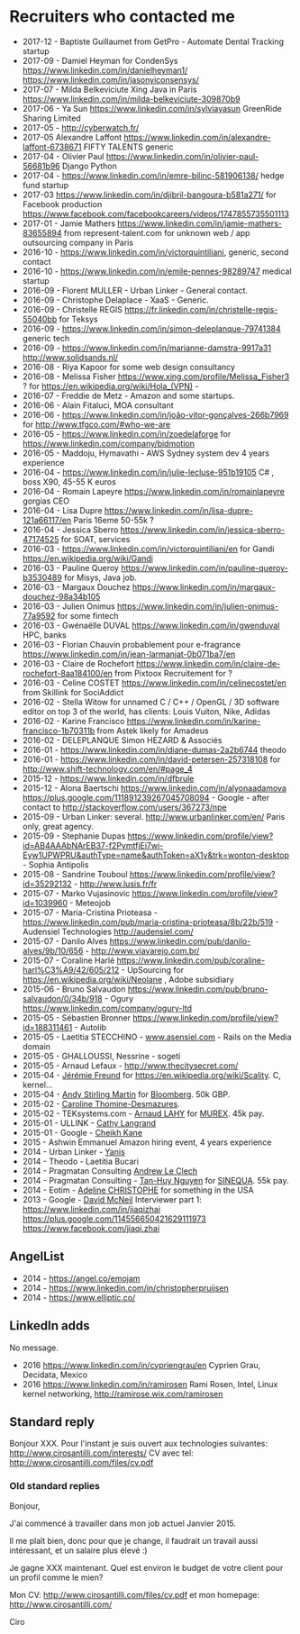 # Recruiters who contacted me

- 2017-12 - Baptiste Guillaumet from GetPro - Automate Dental Tracking startup
- 2017-09 - Damiel Heyman for CondenSys <https://www.linkedin.com/in/danielheyman1/> <https://www.linkedin.com/in/jasonyiconsensys/>
- 2017-07 - Milda Belkeviciute Xing Java in Paris <https://www.linkedin.com/in/milda-belkeviciute-309870b9>
- 2017-06 - Ya Sun <https://www.linkedin.com/in/sylviayasun> GreenRide Sharing Limited
- 2017-05 - http://cyberwatch.fr/
- 2017-05  Alexandre Laffont <https://www.linkedin.com/in/alexandre-laffont-6738671> FIFTY TALENTS generic
- 2017-04 - Olivier Paul <https://www.linkedin.com/in/olivier-paul-56681b96> Django Python
- 2017-04 - <https://www.linkedin.com/in/emre-bilinc-581906138/> hedge fund startup
- 2017-03 <https://www.linkedin.com/in/djibril-bangoura-b581a271/> for Facebook production <https://www.facebook.com/facebookcareers/videos/1747855735501113>
- 2017-01 - Jamie Mathers <https://www.linkedin.com/in/jamie-mathers-83655894> from represent-talent.com for unknown web / app outsourcing company in Paris
- 2016-10 - <https://www.linkedin.com/in/victorquintiliani>, generic, second contact
- 2016-10 - <https://www.linkedin.com/in/emile-pennes-98289747> medical startup
- 2016-09 - Florent MULLER - Urban Linker - General contact.
- 2016-09 - Christophe Delaplace - XaaS - Generic.
- 2016-09 - Christelle REGIS https://fr.linkedin.com/in/christelle-regis-55040bb for Teksys
- 2016-09 - <https://www.linkedin.com/in/simon-deleplanque-79741384> generic tech
- 2016-09 - <https://www.linkedin.com/in/marianne-damstra-9917a31> <http://www.solidsands.nl/>
- 2016-08 - Riya Kapoor for some web design consultancy
- 2016-08 - Melissa Fisher https://www.xing.com/profile/Melissa_Fisher3 ? for https://en.wikipedia.org/wiki/Hola_(VPN) - 
- 2016-07 - Freddie de Metz - Amazon and some startups.
- 2016-06 - Alain Fitaluci, MOA consultant
- 2016-06 - <https://www.linkedin.com/in/joão-vitor-gonçalves-266b7969> for <http://www.tfgco.com/#who-we-are>
- 2016-05 - https://www.linkedin.com/in/zoedelaforge for https://www.linkedin.com/company/bidmotion
- 2016-05 - Maddoju, Hymavathi - AWS Sydney system dev 4 years experience
- 2016-04 - https://www.linkedin.com/in/julie-lecluse-951b19105 C# , boss X90, 45-55 K euros
- 2016-04 - Romain Lapeyre https://www.linkedin.com/in/romainlapeyre gorgias CEO
- 2016-04 - Lisa Dupre https://www.linkedin.com/in/lisa-dupre-121a66117/en Paris 16eme 50-55k ?
- 2016-04 - Jessica Sberro https://www.linkedin.com/in/jessica-sberro-47174525 for SOAT, services
- 2016-03 - https://www.linkedin.com/in/victorquintiliani/en for Gandi https://en.wikipedia.org/wiki/Gandi
- 2016-03 - Pauline Queroy <https://www.linkedin.com/in/pauline-queroy-b3530489> for Misys, Java job.
- 2016-03 - Margaux Douchez https://www.linkedin.com/in/margaux-douchez-98a34b105 
- 2016-03 - Julien Onimus https://www.linkedin.com/in/julien-onimus-77a9592 for some fintech
- 2016-03 - Gwénaëlle DUVAL <https://www.linkedin.com/in/gwenduval> HPC, banks
- 2016-03 - Florian Chauvin probablement pour e-fragrance https://www.linkedin.com/in/jean-larmanjat-0b071ba7/en
- 2016-03 - Claire de Rochefort https://www.linkedin.com/in/claire-de-rochefort-8aa184100/en from Pixtoox Recruitement for ?
- 2016-03 - Celine COSTET https://www.linkedin.com/in/celinecostet/en from Skillink for SociAddict
- 2016-02 - Stella Witow for unnamed C / C++ / OpenGL / 3D software editor on top 3 of the world, has clients: Louis Vuiton, Nike, Adidas
- 2016-02 - Karine Francisco https://www.linkedin.com/in/karine-francisco-1b70311b from Astek likely for Amadeus
- 2016-02 - DELEPLANQUE Simon HEZARD & Associés
- 2016-01 - https://www.linkedin.com/in/diane-dumas-2a2b6744 theodo
- 2016-01 - https://www.linkedin.com/in/david-petersen-257318108 for http://www.shift-technology.com/en/#page_4
- 2015-12 - https://www.linkedin.com/in/dfbrule
- 2015-12 - Alona Baertschi https://www.linkedin.com/in/alyonaadamova https://plus.google.com/111891239267045708094 - Google - after contact to http://stackoverflow.com/users/367273/npe
- 2015-09 - Urban Linker: several. http://www.urbanlinker.com/en/ Paris only, great agency.
- 2015-09 - Stephanie Dupas https://www.linkedin.com/profile/view?id=AB4AAAbNArEB37-f2PymtfjEi7wi-Eyw1UPWPRU&authType=name&authToken=aX1v&trk=wonton-desktop - Sophia Antipolis
- 2015-08 - Sandrine Touboul https://www.linkedin.com/profile/view?id=35292132 - http://www.lusis.fr/fr
- 2015-07 - Marko Vujasinovic <https://www.linkedin.com/profile/view?id=1039960> - Meteojob
- 2015-07 - Maria-Cristina Prioteasa - <https://www.linkedin.com/pub/maria-cristina-prioteasa/8b/22b/519> - Audensiel Technologies <http://audensiel.com/>
- 2015-07 - Danilo Alves <https://www.linkedin.com/pub/danilo-alves/9b/10/656> - <http://www.viavarejo.com.br/>
- 2015-07 - Coraline Harlé <https://www.linkedin.com/pub/coraline-harl%C3%A9/42/605/212> - UpSourcing for https://en.wikipedia.org/wiki/Neolane , Adobe subsidiary
- 2015-06 - Bruno Salvaudon https://www.linkedin.com/pub/bruno-salvaudon/0/34b/918 - Ogury https://www.linkedin.com/company/ogury-ltd
- 2015-05 - Sébastien Bronner <https://www.linkedin.com/profile/view?id=188311461> - Autolib
- 2015-05 - Laetitia STECCHINO - www.asensiel.com - Rails on the Media domain
- 2015-05 - GHALLOUSSI, Nessrine - sogeti
- 2015-05 - Arnaud Lefaux - <http://www.thecitysecret.com/>
- 2015-04 - [Jérémie Freund](https://www.linkedin.com/pub/j%C3%A9r%C3%A9mie-freund/47/9a8/586) for <https://en.wikipedia.org/wiki/Scality>. C, kernel...
- 2015-04 - [Andy Stirling Martin](https://www.linkedin.com/pub/andrew-stirling-martin/46/4a9/766) for [Bloomberg](https://en.wikipedia.org/wiki/Bloomberg_L.P.). 50k GBP.
- 2015-02 - [Caroline Thomine-Desmazures](https://www.linkedin.com/pub/caroline-thomine-desmazures/0/930/999).
- 2015-02 - TEKsystems.com - [Arnaud LAHY](https://www.linkedin.com/profile/view?id=124490154) for [MUREX](http://fr.wikipedia.org/wiki/Murex_%28logiciels_pour_la_finance%29). 45k pay.
- 2015-01 - ULLINK - [Cathy Langrand](https://www.linkedin.com/pub/cathy-langrand/59/10/ba0)
- 2015-01 - Google - [Cheikh Kane](https://www.linkedin.com/profile/view?id=141807159)
- 2015 - Ashwin Emmanuel Amazon hiring event, 4 years experience
- 2014 - Urban Linker - [Yanis](https://www.linkedin.com/pub/yanis-benbousta/4b/39b/572)
- 2014 - Theodo - Laetitia Bucari
- 2014 - Pragmatan Consulting [Andrew Le Clech](https://www.linkedin.com/pub/andrew-le-clech/83/40b/817)
- 2014 - Pragmatan Consulting - [Tan-Huy Nguyen](http://fr.linkedin.com/pub/tan-huy-nguyen/54/925/b1b) for [SINEQUA](http://en.wikipedia.org/wiki/Sinequa). 55k pay.
- 2014 - Eotim - [Adeline CHRISTOPHE](https://www.linkedin.com/in/adelinechristophe) for something in the USA
- 2013 - Google - [David McNeil](https://www.linkedin.com/in/davidmcneill)
    Interviewer part 1: https://www.linkedin.com/in/jiaqizhai https://plus.google.com/114556650421629111973 https://www.facebook.com/jiaqi.zhai

## AngelList

- 2014 - <https://angel.co/emojam>
- 2014 - <https://www.linkedin.com/in/christopherpruijsen>
- 2014 - <https://www.elliptic.co/>

## LinkedIn adds

No message.

- 2016 <https://www.linkedin.com/in/cypriengrau/en> Cyprien Grau, Decidata, Mexico
- 2016 <https://www.linkedin.com/in/ramirosen> Rami Rosen, Intel, Linux kernel networking, http://ramirose.wix.com/ramirosen

## Standard reply

Bonjour XXX. Pour l'instant je suis ouvert aux technologies suivantes: http://www.cirosantilli.com/interests/ CV avec tel: http://www.cirosantilli.com/files/cv.pdf

### Old standard replies

Bonjour,

J'ai commencé à travailler dans mon job actuel Janvier 2015.

Il me plaît bien, donc pour que je change, il faudrait un travail aussi intéressant, et un salaire plus élevé :)

Je gagne XXX maintenant. Quel est environ le budget de votre client pour un profil comme le mien?

Mon CV: http://www.cirosantilli.com/files/cv.pdf et mon homepage: http://www.cirosantilli.com/

Ciro
